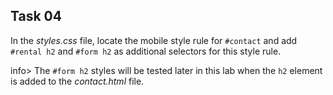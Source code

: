 ## Task 04
In the *styles.css* file, locate the mobile style rule for `#contact` and add   `#rental h2` and `#form h2` as additional selectors for this style rule.

info> The `#form h2` styles will be tested later in this lab when the `h2` element is added to the *contact.html* file. 
 